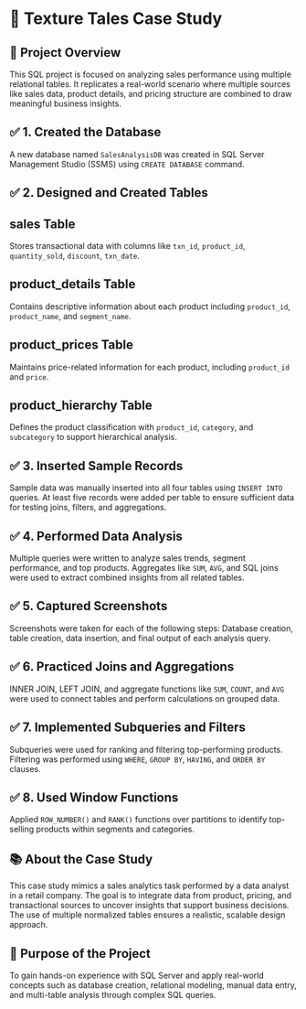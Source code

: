 # 📘 Texture Tales Case Study

## 📁 Project Overview

This SQL project is focused on analyzing sales performance using multiple relational tables. It replicates a real-world scenario where multiple sources like sales data, product details, and pricing structure are combined to draw meaningful business insights.

## ✅ 1. Created the Database

A new database named `SalesAnalysisDB` was created in SQL Server Management Studio (SSMS) using `CREATE DATABASE` command.

## ✅ 2. Designed and Created Tables

## sales Table

Stores transactional data with columns like `txn_id`, `product_id`, `quantity_sold`, `discount`, `txn_date`.

## product_details Table

Contains descriptive information about each product including `product_id`, `product_name`, and `segment_name`.

## product_prices Table

Maintains price-related information for each product, including `product_id` and `price`.

## product_hierarchy Table

Defines the product classification with `product_id`, `category`, and `subcategory` to support hierarchical analysis.

## ✅ 3. Inserted Sample Records

Sample data was manually inserted into all four tables using `INSERT INTO` queries. At least five records were added per table to ensure sufficient data for testing joins, filters, and aggregations.

## ✅ 4. Performed Data Analysis

Multiple queries were written to analyze sales trends, segment performance, and top products. Aggregates like `SUM`, `AVG`, and SQL joins were used to extract combined insights from all related tables.

## ✅ 5. Captured Screenshots

Screenshots were taken for each of the following steps:
Database creation, table creation, data insertion, and final output of each analysis query.

## ✅ 6. Practiced Joins and Aggregations

INNER JOIN, LEFT JOIN, and aggregate functions like `SUM`, `COUNT`, and `AVG` were used to connect tables and perform calculations on grouped data.

## ✅ 7. Implemented Subqueries and Filters

Subqueries were used for ranking and filtering top-performing products. Filtering was performed using `WHERE`, `GROUP BY`, `HAVING`, and `ORDER BY` clauses.

## ✅ 8. Used Window Functions

Applied `ROW_NUMBER()` and `RANK()` functions over partitions to identify top-selling products within segments and categories.

## 📚 About the Case Study

This case study mimics a sales analytics task performed by a data analyst in a retail company. The goal is to integrate data from product, pricing, and transactional sources to uncover insights that support business decisions. The use of multiple normalized tables ensures a realistic, scalable design approach.

## 🎯 Purpose of the Project

To gain hands-on experience with SQL Server and apply real-world concepts such as database creation, relational modeling, manual data entry, and multi-table analysis through complex SQL queries.


